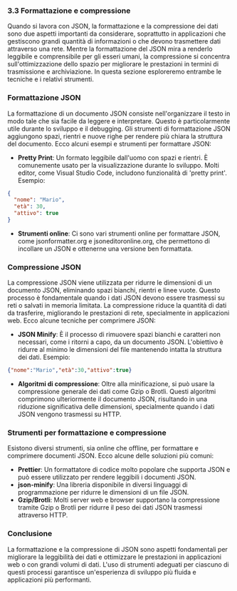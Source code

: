 ### 3.3 Formattazione e compressione

Quando si lavora con JSON, la formattazione e la compressione dei dati sono due aspetti importanti da considerare, soprattutto in applicazioni che gestiscono grandi quantità di informazioni o che devono trasmettere dati attraverso una rete. Mentre la formattazione del JSON mira a renderlo leggibile e comprensibile per gli esseri umani, la compressione si concentra sull'ottimizzazione dello spazio per migliorare le prestazioni in termini di trasmissione e archiviazione. In questa sezione esploreremo entrambe le tecniche e i relativi strumenti.

### Formattazione JSON
La formattazione di un documento JSON consiste nell'organizzare il testo in modo tale che sia facile da leggere e interpretare. Questo è particolarmente utile durante lo sviluppo e il debugging. Gli strumenti di formattazione JSON aggiungono spazi, rientri e nuove righe per rendere più chiara la struttura del documento. Ecco alcuni esempi e strumenti per formattare JSON:

- **Pretty Print**: Un formato leggibile dall'uomo con spazi e rientri. È comunemente usato per la visualizzazione durante lo sviluppo. Molti editor, come Visual Studio Code, includono funzionalità di 'pretty print'. Esempio:
```json
{
  "nome": "Mario",
  "età": 30,
  "attivo": true
}
```
- **Strumenti online**: Ci sono vari strumenti online per formattare JSON, come jsonformatter.org e jsoneditoronline.org, che permettono di incollare un JSON e ottenerne una versione ben formattata.

### Compressione JSON
La compressione JSON viene utilizzata per ridurre le dimensioni di un documento JSON, eliminando spazi bianchi, rientri e linee vuote. Questo processo è fondamentale quando i dati JSON devono essere trasmessi su reti o salvati in memoria limitata. La compressione riduce la quantità di dati da trasferire, migliorando le prestazioni di rete, specialmente in applicazioni web. Ecco alcune tecniche per comprimere JSON:

- **JSON Minify**: È il processo di rimuovere spazi bianchi e caratteri non necessari, come i ritorni a capo, da un documento JSON. L'obiettivo è ridurre al minimo le dimensioni del file mantenendo intatta la struttura dei dati. Esempio:
```json
{"nome":"Mario","età":30,"attivo":true}
```
- **Algoritmi di compressione**: Oltre alla minificazione, si può usare la compressione generale dei dati come Gzip o Brotli. Questi algoritmi comprimono ulteriormente il documento JSON, risultando in una riduzione significativa delle dimensioni, specialmente quando i dati JSON vengono trasmessi su HTTP.

### Strumenti per formattazione e compressione
Esistono diversi strumenti, sia online che offline, per formattare e comprimere documenti JSON. Ecco alcune delle soluzioni più comuni:

- **Prettier**: Un formattatore di codice molto popolare che supporta JSON e può essere utilizzato per rendere leggibili i documenti JSON.
- **json-minify**: Una libreria disponibile in diversi linguaggi di programmazione per ridurre le dimensioni di un file JSON.
- **Gzip/Brotli**: Molti server web e browser supportano la compressione tramite Gzip o Brotli per ridurre il peso dei dati JSON trasmessi attraverso HTTP.

### Conclusione
La formattazione e la compressione di JSON sono aspetti fondamentali per migliorare la leggibilità dei dati e ottimizzare le prestazioni in applicazioni web o con grandi volumi di dati. L'uso di strumenti adeguati per ciascuno di questi processi garantisce un'esperienza di sviluppo più fluida e applicazioni più performanti.

